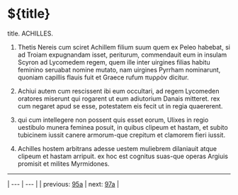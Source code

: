 # ${title}

title. ACHILLES.



1. Thetis Nereis cum sciret Achillem filium suum quem ex Peleo habebat, si ad Troiam expugnandam isset, periturum, commendauit eum in insulam Scyron ad Lycomedem regem, quem ille inter uirgines filias habitu feminino seruabat nomine mutato, nam uirgines Pyrrham nominarunt, quoniam capillis flauis fuit et Graece rufum πυρρὸν dicitur.



2. Achiui autem cum rescissent ibi eum occultari, ad regem Lycomeden oratores miserunt qui rogarent ut eum adiutorium Danais mitteret. rex cum negaret apud se esse, potestatem eis fecit ut in regia quaererent.



3. qui cum intellegere non possent quis esset eorum, Ulixes in regio uestibulo munera feminea posuit, in quibus clipeum et hastam, et subito tubicinem iussit canere armorum-que crepitum et clamorem fieri iussit.



4. Achilles hostem arbitrans adesse uestem muliebrem dilaniauit atque clipeum et hastam arripuit. ex hoc est cognitus suas-que operas Argiuis promisit et milites Myrmidones.



---

| --- | --- |
| previous: [95a](../95a/) | next: [97a](../97a/) |